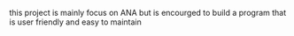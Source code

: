 this project is mainly focus on ANA
but is encourged to build a program that is user friendly and easy to maintain